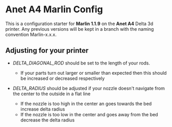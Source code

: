 # Anet A4 Marlin Config
This is a configuration starter for **Marlin 1.1.9** on the **Anet A4** Delta 3d printer.
Any previous versions will be kept in a branch with the naming convention Marlin-x.x.x.

## Adjusting for your printer
* _DELTA_DIAGONAL_ROD_ should be set to the length of your rods.
    * If your parts turn out larger or smaller than expected then this should be increased or decreased respectively

* _DELTA_RADIUS_ should be adjusted if your nozzle doesn't navigate from the center to the outside in a flat line

    * If the nozzle is too high in the center an goes towards the bed increase delta radius
    * If the nozzle is too low in the center and goes away from the bed decrease the delta radius


